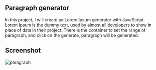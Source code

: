 ## Paragraph generator

In this project, I will  create an Lorem Ipsum generator with JavaScript. Lorem Ipsum is the dummy text, 
used by almost all developers to show in place of data in their project.
There is the container to set the range of paragraph, and click on the generate, paragraph will be generated.

## Screenshot

![paragraph](https://user-images.githubusercontent.com/67471717/116416045-a0e64a00-a857-11eb-9a07-b43869e66bcd.PNG)
